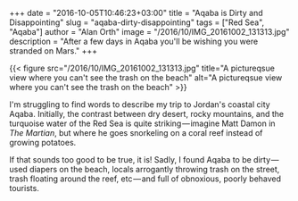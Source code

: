 +++
date = "2016-10-05T10:46:23+03:00"
title = "Aqaba is Dirty and Disappointing"
slug = "aqaba-dirty-disappointing"
tags = ["Red Sea", "Aqaba"]
author = "Alan Orth"
image = "/2016/10/IMG_20161002_131313.jpg"
description = "After a few days in Aqaba you'll be wishing you were stranded on Mars."
+++

{{< figure src="/2016/10/IMG_20161002_131313.jpg" title="A pictureqsue view where you can't see the trash on the beach" alt="A pictureqsue view where you can't see the trash on the beach" >}}

I'm struggling to find words to describe my trip to Jordan's coastal city Aqaba. Initially, the contrast between dry desert, rocky mountains, and the turquoise water of the Red Sea is quite striking — imagine Matt Damon in *The Martian*, but where he goes snorkeling on a coral reef instead of growing potatoes.

<!--more-->

If that sounds too good to be true, it is! Sadly, I found Aqaba to be dirty — used diapers on the beach, locals arrogantly throwing trash on the street, trash floating around the reef, etc — and full of obnoxious, poorly behaved tourists.
